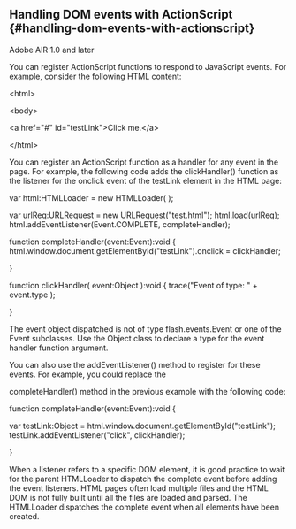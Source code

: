 ## Handling DOM events with ActionScript {#handling-dom-events-with-actionscript}

Adobe AIR 1.0 and later

You can register ActionScript functions to respond to JavaScript events. For example, consider the following HTML content:

&lt;html&gt;

&lt;body&gt;

&lt;a href=&quot;#&quot; id=&quot;testLink&quot;&gt;Click me.&lt;/a&gt;

&lt;/html&gt;

You can register an ActionScript function as a handler for any event in the page. For example, the following code adds the clickHandler() function as the listener for the onclick event of the testLink element in the HTML page:

var html:HTMLLoader = new HTMLLoader( );

var urlReq:URLRequest = new URLRequest(&quot;test.html&quot;); html.load(urlReq); html.addEventListener(Event.COMPLETE, completeHandler);

function completeHandler(event:Event):void { html.window.document.getElementById(&quot;testLink&quot;).onclick = clickHandler;

}

function clickHandler( event:Object ):void { trace(&quot;Event of type: &quot; + event.type );

}

The event object dispatched is not of type flash.events.Event or one of the Event subclasses. Use the Object class to declare a type for the event handler function argument.

You can also use the addEventListener() method to register for these events. For example, you could replace the

completeHandler() method in the previous example with the following code:

function completeHandler(event:Event):void {

var testLink:Object = html.window.document.getElementById(&quot;testLink&quot;); testLink.addEventListener(&quot;click&quot;, clickHandler);

}

When a listener refers to a specific DOM element, it is good practice to wait for the parent HTMLLoader to dispatch the complete event before adding the event listeners. HTML pages often load multiple files and the HTML DOM is not fully built until all the files are loaded and parsed. The HTMLLoader dispatches the complete event when all elements have been created.